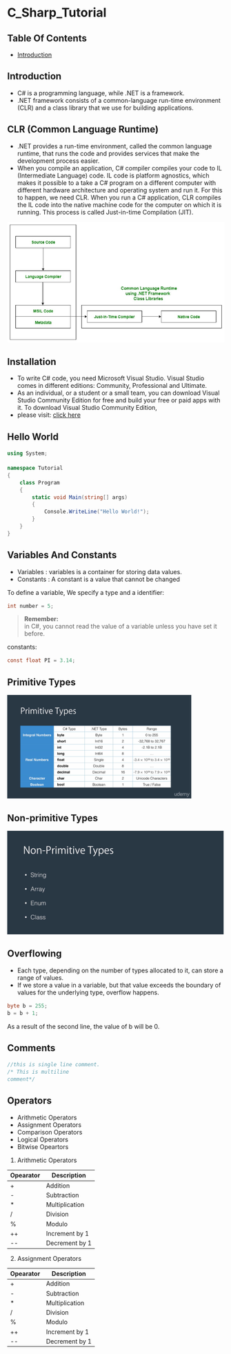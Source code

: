 # C_Sharp_Tutorial

## Table Of Contents

* [Introduction](#Introduction)


## Introduction

- C# is a programming language, while .NET is a framework. 
- .NET framework consists of a common-language run-time environment (CLR) and a class library that we use for building applications.

## CLR (Common Language Runtime)
- .NET provides a run-time environment, called the common language runtime, that runs the code and provides services that make the development process easier.
- When you compile an application, C# compiler compiles your code to IL (Intermediate Language) code. IL code is platform agnostics, which makes it possible to a take a C# program on a different computer with different hardware architecture and operating system and run it. For this to happen, we need CLR. When you run a C# application, CLR compiles the IL code into the native machine code for the computer on which it is running. This process is called Just-in-time Compilation (JIT).

<img src="https://github.com/Yash-1511/C_Sharp_Tutorial/blob/master/images/Working_CLR.jpg" height="280px">

## Installation

- To write C# code, you need Microsoft Visual Studio. Visual Studio comes in different editions: 
Community, Professional and Ultimate. 
- As an individual, or a student or a small team, you can download Visual Studio Community Edition 
for free and build your free or paid apps with it. To download Visual Studio Community Edition, 
- please visit: [click here](https://www.visualstudio.com/en-us/products/visual-studio-community-vs.aspx)

## Hello World
```cs
using System;

namespace Tutorial
{   
    class Program
    {
        static void Main(string[] args)
        { 
            Console.WriteLine("Hello World!");
        }
    }
}
```
## Variables And Constants

- Variables : variables is a container for storing data values.
- Constants : A constant is a value that cannot be changed

To define a variable, We specify a type and a identifier:
```cs
int number = 5;
```
>**Remember:**<br>
> in C#, you cannot read the value of a variable unless you have set it before.

constants:
```cs
const float PI = 3.14;
```

## Primitive Types

<img src="https://github.com/Yash-1511/C_Sharp_Tutorial/blob/master/images/primitive.png" height="240px">

## Non-primitive Types

<img src="https://github.com/Yash-1511/C_Sharp_Tutorial/blob/master/images/non_primitive.png" height="240px">

## Overflowing
- Each type, depending on the number of types allocated to it, can store a range of values.
- If we 
store a value in a variable, but that value exceeds the boundary of values for the underlying type, 
overflow happens. 

```cs
byte b = 255;
b = b + 1;
```
As a result of the second line, the value of b will be 0.

## Comments

```cs
//this is single line comment.
/* This is multiline 
comment*/
```

## Operators

- Arithmetic Operators
- Assignment Operators
- Comparison Operators
- Logical Operators
- Bitwise Opeartors

1. Arithmetic Operators

| Opearator  | Description |
| ------------- | ------------- |
|  +  | Addition  |
|  -  | Subtraction  |
|  *  | Multiplication  |
|  /  | Division  |
|  %  | Modulo  |
|  ++  | Increment by 1  |
|  --  | Decrement by 1  |

2. Assignment Operators

| Opearator  | Description |
| ------------- | ------------- |
|  +  | Addition  |
|  -  | Subtraction  |
|  *  | Multiplication  |
|  /  | Division  |
|  %  | Modulo  |
|  ++  | Increment by 1  |
|  --  | Decrement by 1  |
